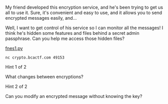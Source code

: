 My friend developed this encryption service, and he's been trying to get us all to use it. Sure, it's convenient and easy to use, and it allows you to send encrypted messages easily, and...

Well, I want to get control of his service so I can monitor all the messages! I think he's hidden some features and files behind a secret admin passphrase. Can you help me access those hidden files?

[fnes1.py](https://objects.bcactf.com/bcactf2/fnes-1/fnes1.py)

`nc crypto.bcactf.com 49153`

Hint 1 of 2

What changes between encryptions?

Hint 2 of 2

Can you modify an encrypted message without knowing the key?